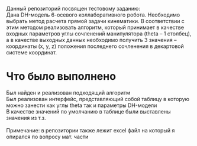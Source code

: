 Данный репозиторий посвящен тестовому заданию: <br/>
Дана DH-модель 6-осевого коллаборативного робота. Необходимо выбрать метод расчета прямой задачи кинематики. 
В соответствии с этим методом реализовать алгоритм, который принимает в качестве входных параметров углы сочленений манипулятора (theta – 1 столбец),
а в качестве выходных данных необходимо получить 3 значения – координаты (x, y, z) положения последнего сочленения в декартовой системе координат. <br/>
<h1>Что было выполнено</h1>
Был найден и реализован подходящий алгоритм </br>
Был реализован интерфейс, представляющий собой таблицу в которую можно занести как углы theta так и параметры DH-модели</br>
В качестве значений по умолчанию в таблице были выставлены значения из т.з.</br>
</br>
Примечание: в репозитории также лежит excel файл на который я опирался по вопросу мат. части</br>
